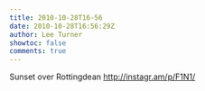 ```yaml
---
title: 2010-10-28T16-56
date: 2010-10-28T16:56:29Z
author: Lee Turner
showtoc: false
comments: true
---
```


Sunset over Rottingdean  http://instagr.am/p/F1N1/

